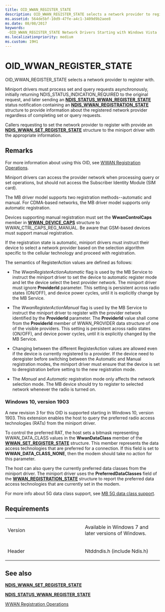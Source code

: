 ```yaml
---
title: OID_WWAN_REGISTER_STATE
description: OID_WWAN_REGISTER_STATE selects a network provider to register with.
ms.assetid: 564de5bf-10d9-47fe-a4c1-3409d9b2aee8
ms.date: 08/08/2017
keywords: 
 -OID_WWAN_REGISTER_STATE Network Drivers Starting with Windows Vista
ms.localizationpriority: medium
ms.custom: 19H1
---
```


# OID\_WWAN\_REGISTER\_STATE


OID\_WWAN\_REGISTER\_STATE selects a network provider to register with.

Miniport drivers must process set and query requests asynchronously, initially returning NDIS\_STATUS\_INDICATION\_REQUIRED to the original request, and later sending an [**NDIS\_STATUS\_WWAN\_REGISTER\_STATE**](ndis-status-wwan-register-state.md) status notification containing an [**NDIS\_WWAN\_REGISTRATION\_STATE**](https://docs.microsoft.com/windows-hardware/drivers/ddi/ndiswwan/ns-ndiswwan-_ndis_wwan_registration_state) structure to provide information about the registered network provider regardless of completing set or query requests.

Callers requesting to set the network provider to register with provide an [**NDIS\_WWAN\_SET\_REGISTER\_STATE**](https://docs.microsoft.com/windows-hardware/drivers/ddi/ndiswwan/ns-ndiswwan-_ndis_wwan_set_register_state) structure to the miniport driver with the appropriate information.

Remarks
-------

For more information about using this OID, see [WWAN Registration Operations](https://docs.microsoft.com/windows-hardware/drivers/network/mb-registration-operations).

Miniport drivers can access the provider network when processing query or set operations, but should not access the Subscriber Identity Module (SIM card).

The MB driver model supports two registration methods--automatic and manual. For CDMA-based networks, the MB driver model supports only automatic registration.

Devices supporting manual registration must set the **WwanControlCaps** member in [**WWAN\_DEVICE\_CAPS**](https://docs.microsoft.com/windows-hardware/drivers/ddi/wwan/ns-wwan-_wwan_device_caps) structure to WWAN\_CTRL\_CAPS\_REG\_MANUAL. Be aware that GSM-based devices must support manual registration.

If the registration state is automatic, miniport drivers must instruct their device to select a network provider based on the selection algorithm specific to the cellular technology and proceed with registration.

The semantics of RegisterAction values are defined as follows:

-   The *WwanRegisterActionAutomatic* flag is used by the MB Service to instruct the miniport driver to set the device to automatic register mode and let the device select the best provider network. The miniport driver must ignore **ProviderId** parameter. This setting is persistent across radio states (ON/OFF), and device power cycles, until it is explicitly change by the MB Service.

-   The *WwanRegisterActionManual* flag is used by the MB Service to instruct the miniport driver to register with the provider network identified by the **ProviderId** parameter. The **ProviderId** value shall come from the **ProviderId** member of WWAN\_PROVIDER data structure of one of the visible providers. This setting is persistent across radio states (ON/OFF), and device power cycles, until it is explicitly changed by the MB Service.

-   Changing between the different RegisterAction values are allowed even if the device is currently registered to a provider. If the device need to deregister before switching between the Automatic and Manual registration modes, the miniport driver must ensure that the device is set to deregistration before setting to the new registration mode.

-   The *Manual* and *Automatic* registration mode only affects the network selection mode. The MB device should try to register to selected network whenever the radio is turned on.

### Windows 10, version 1903

A new revision 3 for this OID is supported starting in Windows 10, version 1903. This extension enables the host to query the preferred radio access technologies (RATs) from the miniport driver. 

To control the preferred RAT, the host sets a bitmask representing WWAN_DATA_CLASS values in the **WwanDataClass** member of the [**WWAN_SET_REGISTER_STATE**](https://docs.microsoft.com/windows-hardware/drivers/ddi/wwan/ns-wwan-_wwan_set_register_state) structure. This member represents the data access technologies that are preferred for a connection. If this field is set to **WWAN_DATA_CLASS_NONE**, then the modem should take no action for this parameter.

The host can also query the currently preferred data classes from the miniport driver. The miniport driver uses the **PreferredDataClasses** field of the [**WWAN_REGISTRATION_STATE**](https://docs.microsoft.com/windows-hardware/drivers/ddi/wwan/ns-wwan-_wwan_registration_state) structure to report the preferred data access technologies that are currently set in the modem.

For more info about 5G data class support, see [MB 5G data class support](mb-5g-data-class-support.md).

Requirements
------------

<table>
<colgroup>
<col width="50%" />
<col width="50%" />
</colgroup>
<tbody>
<tr class="odd">
<td><p>Version</p></td>
<td><p>Available in Windows 7 and later versions of Windows.</p></td>
</tr>
<tr class="even">
<td><p>Header</p></td>
<td>Ntddndis.h (include Ndis.h)</td>
</tr>
</tbody>
</table>

## See also


[**NDIS\_WWAN\_SET\_REGISTER\_STATE**](https://docs.microsoft.com/windows-hardware/drivers/ddi/ndiswwan/ns-ndiswwan-_ndis_wwan_set_register_state)

[**NDIS\_STATUS\_WWAN\_REGISTER\_STATE**](ndis-status-wwan-register-state.md)

[WWAN Registration Operations](https://docs.microsoft.com/windows-hardware/drivers/network/mb-registration-operations)

 

 




